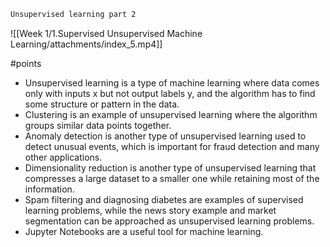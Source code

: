 ```CSS
Unsupervised learning part 2
```

![[Week 1/1.Supervised Unsupervised Machine Learning/attachments/index_5.mp4]]


#points 
-   Unsupervised learning is a type of machine learning where data comes only with inputs x but not output labels y, and the algorithm has to find some structure or pattern in the data.
-   Clustering is an example of unsupervised learning where the algorithm groups similar data points together.
-   Anomaly detection is another type of unsupervised learning used to detect unusual events, which is important for fraud detection and many other applications.
-   Dimensionality reduction is another type of unsupervised learning that compresses a large dataset to a smaller one while retaining most of the information.
-   Spam filtering and diagnosing diabetes are examples of supervised learning problems, while the news story example and market segmentation can be approached as unsupervised learning problems.
-   Jupyter Notebooks are a useful tool for machine learning.